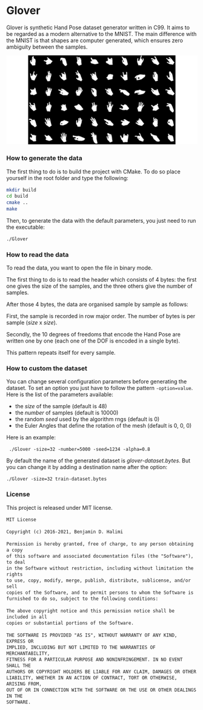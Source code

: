 # Glover

Glover is synthetic Hand Pose dataset generator written in C99. It aims to be regarded as a modern alternative to the MNIST. 
The main difference with the MNIST is that shapes are computer generated, which ensures zero ambiguity between the samples.

<p align="center">
  <img src="https://github.com/Cryst4L/Glover/blob/main/hands.png"/>
</p>

### How to generate the data

The first thing to do is to build the project with CMake. To do so place yourself in the root folder and type the following:

```sh
mkdir build 
cd build
cmake ..
make
```
Then, to generate the data with the default parameters, you just need to run the executable:

```sh
./Glover
```
### How to read the data

To read the data, you want to open the file in binary mode.

The first thing to do is to read the header which consists of 4 bytes: the first one gives the size of the samples, and the three others give the number of samples.

After those 4 bytes, the data are organised sample by sample as follows:

First, the sample is recorded in row major order. The number of bytes is per sample (_size_ x _size_).

Secondly, the 10 degrees of freedoms that encode the Hand Pose are written one by one (each one of the DOF is encoded in a single byte). 

This pattern repeats itself for every sample.

### How to custom the dataset 

You can change several configuration parameters before generating the dataset.
To set an option you just have to follow the pattern ```-option=value```.
Here is the list of the parameters available:

- the _size_ of the sample (default is 48)
- the _number_ of samples (default is 10000)
- the random _seed_ used by the algorithm rngs (default is 0)
- the Euler Angles that define the rotation of the mesh (default is 0, 0, 0)

Here is an example:
```
 ./Glover -size=32 -number=5000 -seed=1234 -alpha=0.8
 ```
By default the name of the generated dataset is _glover-dataset.bytes_. But you can change it by adding a destination name after the option:
```
./Glover -size=32 train-dataset.bytes
```
### License

This project is released under MIT license.

```
MIT License

Copyright (c) 2016-2021, Benjamin D. Halimi

Permission is hereby granted, free of charge, to any person obtaining a copy
of this software and associated documentation files (the "Software"), to deal
in the Software without restriction, including without limitation the rights
to use, copy, modify, merge, publish, distribute, sublicense, and/or sell
copies of the Software, and to permit persons to whom the Software is
furnished to do so, subject to the following conditions:

The above copyright notice and this permission notice shall be included in all
copies or substantial portions of the Software.

THE SOFTWARE IS PROVIDED "AS IS", WITHOUT WARRANTY OF ANY KIND, EXPRESS OR
IMPLIED, INCLUDING BUT NOT LIMITED TO THE WARRANTIES OF MERCHANTABILITY,
FITNESS FOR A PARTICULAR PURPOSE AND NONINFRINGEMENT. IN NO EVENT SHALL THE
AUTHORS OR COPYRIGHT HOLDERS BE LIABLE FOR ANY CLAIM, DAMAGES OR OTHER
LIABILITY, WHETHER IN AN ACTION OF CONTRACT, TORT OR OTHERWISE, ARISING FROM,
OUT OF OR IN CONNECTION WITH THE SOFTWARE OR THE USE OR OTHER DEALINGS IN THE
SOFTWARE.
```

